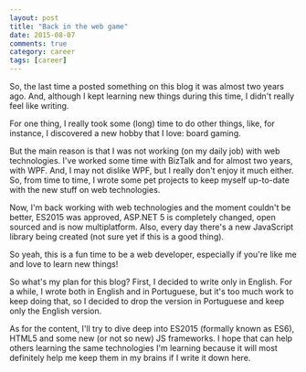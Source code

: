 ```yaml
---
layout: post
title: "Back in the web game"
date: 2015-08-07
comments: true
category: career
tags: [career]
---
```

So, the last time a posted something on this blog it was almost two years ago. And, although I kept learning new things during this time, I didn't really feel like writing.

For one thing, I really took some (long) time to do other things, like, for instance, I discovered a new hobby that I love: board gaming.

But the main reason is that I was not working (on my daily job) with web technologies. I've worked some time with BizTalk and for almost two years, with WPF. And, I may not dislike WPF, but I really don't enjoy it much either. So, from time to time, I wrote some pet projects to keep myself up-to-date with the new stuff on web technologies.

Now, I'm back working with web technologies and the moment couldn't be better, ES2015 was approved, ASP.NET 5 is completely changed, open sourced and is now multiplatform. Also, every day there's a new JavaScript library being created (not sure yet if this is a good thing).

So yeah, this is a fun time to be a web developer, especially if you're like me and love to learn new things!

So what's my plan for this blog? First, I decided to write only in English. For a while, I wrote both in English and in Portuguese, but it's too much work to keep doing that, so I decided to drop the version in Portuguese and keep only the English version.

As for the content, I'll try to dive deep into ES2015 (formally known as ES6), HTML5 and some new (or not so new) JS frameworks. I hope that can help others learning the same technologies I'm learning because it will most definitely help me keep them in my brains if I write it down here.
